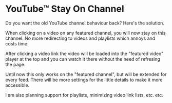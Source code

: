 YouTube™ Stay On Channel
=============

Do you want the old YouTube channel behaviour back? Here's the solution.

When clicking on a video on any featured channel, you will now stay on this channel.
No more redirecting to videos and playlists which annoys and costs time.

After clicking a video link the video will be loaded into the "featured video" player at the top and you can watch it there without the need of refresing the page.

Until now this only works on the "featured channel", but will be extended for every feed.
There will be more settings for the little details to make it more accessible.

I am also planning support for playlists, minimizing video link lists, etc. etc.